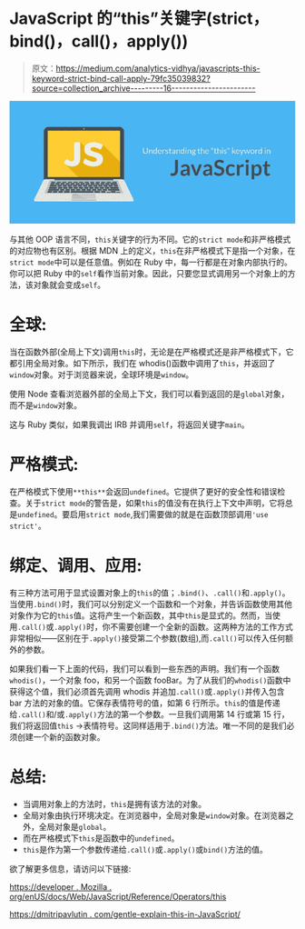 # JavaScript 的“this”关键字(strict，bind()，call()，apply())

> 原文：<https://medium.com/analytics-vidhya/javascripts-this-keyword-strict-bind-call-apply-79fc35039832?source=collection_archive---------16----------------------->

![](img/88b196a9cb3b4521e0f4468ab87f9bb9.png)

与其他 OOP 语言不同，`this`关键字的行为不同。它的`strict mode`和非严格模式的对应物也有区别。根据 MDN 上的定义，`this`在非严格模式下是指一个对象，在`strict mode`中可以是任意值。例如在 Ruby 中，每一行都是在对象内部执行的。你可以把 Ruby 中的`self`看作当前对象。因此，只要您显式调用另一个对象上的方法，该对象就会变成`self`。

# **全球:**

当在函数外部(全局上下文)调用`this`时，无论是在严格模式还是非严格模式下，它都引用全局对象。如下所示，我们在 whodis()函数中调用了`this`，并返回了`window`对象。对于浏览器来说，全球环境是`window`。

使用 Node 查看浏览器外部的全局上下文，我们可以看到返回的是`global`对象，而不是`window`对象。

这与 Ruby 类似，如果我调出 IRB 并调用`self`，将返回关键字`main`。

# **严格模式:**

在严格模式下使用`**this**`会返回`undefined`。它提供了更好的安全性和错误检查。关于`strict mode`的警告是，如果`this`的值没有在执行上下文中声明，它将总是`undefined`。要启用`strict mode`,我们需要做的就是在函数顶部调用`'use strict'`。

# 绑定、调用、应用:

有三种方法可用于显式设置对象上的`this`的值；`.bind()`、`.call()`和`.apply()`。当使用`.bind()`时，我们可以分别定义一个函数和一个对象，并告诉函数使用其他对象作为它的`this`值。这将产生一个新函数，其中`this`是显式的。然而，当使用`.call()`或`.apply()`时，你不需要创建一个全新的函数。这两种方法的工作方式非常相似——区别在于`.apply()`接受第二个参数(数组),而`.call()`可以传入任何额外的参数。

如果我们看一下上面的代码，我们可以看到一些东西的声明。我们有一个函数`whodis()`，一个对象 foo，和另一个函数 fooBar。为了从我们的`whodis()`函数中获得这个值，我们必须首先调用 whodis 并追加`.call()`或`.apply()`并传入包含 bar 方法的对象的值。它保存表情符号的值，如第 6 行所示。`this`的值是传递给`.call()`和/或`.apply()`方法的第一个参数。一旦我们调用第 14 行或第 15 行，我们将返回值`this` →表情符号。这同样适用于`.bind()`方法。唯一不同的是我们必须创建一个新的函数对象。

# 总结:

*   当调用对象上的方法时，`this`是拥有该方法的对象。
*   全局对象由执行环境决定。在浏览器中，全局对象是`window`对象。在浏览器之外，全局对象是`global`。
*   而在严格模式下`this`是函数中的`undefined`。
*   `this`是作为第一个参数传递给`.call()`或`.apply()`或`bind()`方法的值。

欲了解更多信息，请访问以下链接:

[https://developer . Mozilla . org/enUS/docs/Web/JavaScript/Reference/Operators/this](https://developer.mozilla.org/en-US/docs/Web/JavaScript/Reference/Operators/this)

[https://dmitripavlutin . com/gentle-explain-this-in-JavaScript/](https://dmitripavlutin.com/gentle-explanation-of-this-in-javascript/)